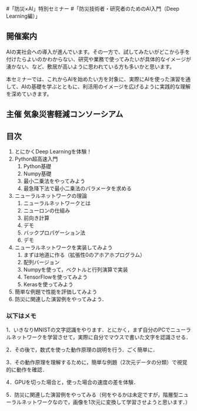 #「防災×AI」特別セミナー
#「防災技術者・研究者のためのAI入門（Deep Learning編）」

## 開催案内
AIの実社会への導入が進んでいます。その一方で、試してみたいがどこから手を付けたらよいのかわからない、研究や業務で使ってみたいが具体的なイメージが湧かない、など、敷居が高いように思われている方も多いかと思います。

本セミナーでは、これからAIを始めたい方を対象に、実際にAIを使った演習を通して、AIの基礎を学ぶとともに、利活用のイメージを広げるように実践的な理解を深めていきます。

## 主催 気象災害軽減コンソーシアム


## 目次

1. とにかくDeep Learningを体験！
1. Python超高速入門
   1. Python基礎
   1. Numpy基礎
   1. 最小二乗法をやってみよう
   1. 最急降下法で最小二乗法のパラメータを求める
1. ニューラルネットワークの理論
   1. ニューラルネットワークとは
   1. ニューロンの仕組み
   1. 前向き計算
   1. デモ
   1. バックプロパゲーション法
   1. デモ
1. ニューラルネットワークを実装してみよう
   1. まずは地道に作る（拡張性0のアホアホプログラム）
   1. 配列バージョン
   1. Numpyを使って，ベクトルと行列演算で実装
   1. TensorFlowを使ってみよう
   1. Kerasを使ってみよう
1. 簡単な例題で性能を評価してみよう
1. 防災に関連した演習例をやってみよう．

### 以下はメモ

1．いきなりMNISTの文字認識をやります．とにかく，まず自分のPCでニューラルネットワークを学習させて，実際に自分でマウスで書いた文字を認識させる．

2．その後で，数式を使った動作原理の説明を行う．ごく簡単に．

3．その動作原理を理解するために，簡単な例題（2次元データの分類）で視覚的に動作を確認．

4．GPUを切った場合と，使った場合の速度の差を体験．

5．防災に関連した演習例をやってみる（何をやるかは未定ですが，階層型ニューラルネットワークなので，画像を1次元に変換して学習させようと思います．）
